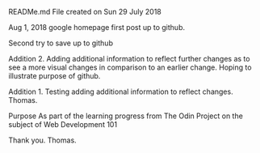 READMe.md
File created on Sun 29 July 2018

Aug 1, 2018
google homepage first post up to github.





Second try to save up to github

Addition 2.
Adding additional information to reflect further changes as to see a more
visual changes in comparison to an earlier change. Hoping to illustrate purpose of github.



Addition 1.
Testing adding additional information to reflect changes.
Thomas.





Purpose
As part of the learning progress from The Odin Project on the subject of Web Development 101

Thank you.
Thomas.
